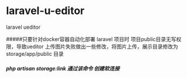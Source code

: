 # laravel-u-editor
laravel ueditor

#####只要针对docker容器自动化部署 laravel 项目时 项目public目录无写权限，导致ueditor 上传图片失败做出一些修改，将图片上传，展示目录修改为 storage/app/public 目录

##### php artisan storage:link 通过该命令 创建软连接 